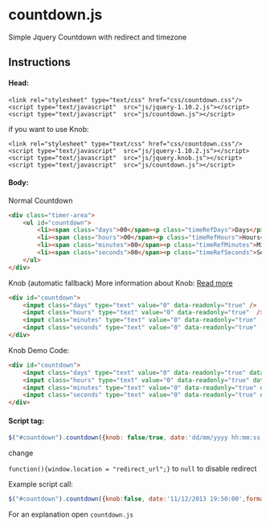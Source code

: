 countdown.js
============

Simple Jquery Countdown with redirect and timezone

## Instructions

#### Head:
```
<link rel="stylesheet" type="text/css" href="css/countdown.css"/>
<script type="text/javascript"  src="js/jquery-1.10.2.js"></script>
<script type="text/javascript"  src="js/countdown.js"></script>
```
if you want to use Knob:
```
<link rel="stylesheet" type="text/css" href="css/countdown.css"/>
<script type="text/javascript"  src="js/jquery-1.10.2.js"></script>
<script type="text/javascript"  src="js/jquery.knob.js"></script>
<script type="text/javascript"  src="js/countdown.js"></script>
```
#### Body:

Normal Countdown
```html
<div class="timer-area">
	<ul id="countdown">
		<li><span class="days">00</span><p class="timeRefDays">Days</p></li>
		<li><span class="hours">00</span><p class="timeRefHours">Hours</p></li>
		<li><span class="minutes">00</span><p class="timeRefMinutes">Minutes</p></li>
		<li><span class="seconds">00</span><p class="timeRefSeconds">Seconds</p></li>
	</ul>
</div>
```
Knob (automatic fallback)
More information about Knob: [Read more](https://github.com/aterrien/jQuery-Knob)
```html
<div id="countdown">
	<input class="days" type="text" value="0" data-readonly="true" />
	<input class="hours" type="text" value="0" data-readonly="true"  />
	<input class="minutes" type="text" value="0" data-readonly="true"  />
	<input class="seconds" type="text" value="0" data-readonly="true"  />
</div>
```
Knob Demo Code:
```html
<div id="countdown">
	<input class="days" type="text" value="0" data-readonly="true" data-thickness=".0" />
	<input class="hours" type="text" value="0" data-readonly="true" data-thickness=".0" />
	<input class="minutes" type="text" value="0" data-readonly="true" data-thickness=".0" />
	<input class="seconds" type="text" value="0" data-readonly="true" data-thickness=".0" />
</div>
```


#### Script tag:

```javascript
$("#countdown").countdown({knob: false/true, date:'dd/mm/yyyy hh:mm:ss',format:'on/off', callback: function },{active:'on/off',offset:number});
```
change

``` function(){window.location = "redirect_url";} ``` to ```null``` to disable redirect

Example script call:
```javascript
$("#countdown").countdown({knob:false, date:'11/12/2013 19:50:00',format:'on', callback: function(){window.location = "http://razorphyn.com/products/comingsoon/admin/"}},{active:'on',offset:-11});
```
For an explanation open ```countdown.js```



